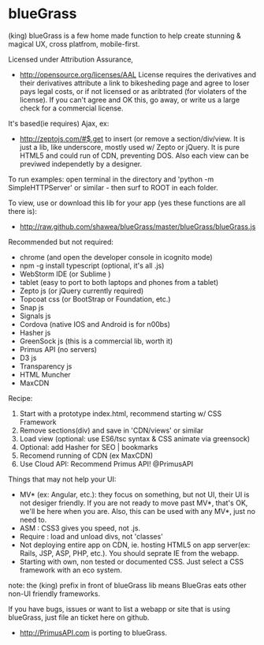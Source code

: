 # blueGrass
 (king) blueGrass is a few home made function to help create stunning & magical UX, cross platfrom, mobile-first.

Licensed under Attribution Assurance,
- http://opensource.org/licenses/AAL
 License requires the derivatives and their derivatives attribute a link to bikesheding page and agree to loser pays legal costs, or if not licensed or as aribtrated (for violaters of the license).
If you can't agree and OK this, go away, or write us a large check for a commercial license.

It's based(ie requires) Ajax, ex:
- http://zeptojs.com/#$.get
 to insert (or remove a section/div/view. It is just a lib, like underscore, mostly used w/ Zepto or jQuery.
It is pure HTML5 and could run of CDN, preventing DOS. Also each view can be previwed independetly by a designer.

To run examples:
open terminal in the directory and 'python -m SimpleHTTPServer' or similar - then surf to ROOT in each folder.

To view, use or download this lib for your app (yes these functions are all there is):
- http://raw.github.com/shawea/blueGrass/master/blueGrass/blueGrass.js

Recommended but not required:
* chrome  (and open the developer console in icognito mode)
* npm -g install typescript (optional, it's all .js)
* WebStorm IDE (or  Sublime )
* tablet (easy to port to both laptops and phones from a tablet)
* Zepto js (or jQuery currently required)
* Topcoat css (or BootStrap or Foundation, etc.)
* Snap js
* Signals js
* Cordova (native IOS and Android is for n00bs)
* Hasher js
* GreenSock js  (this is a commercial lib, worth it)
* Primus API (no servers)
* D3 js
* Transparency js
* HTML Muncher
* MaxCDN

Recipe:
1. Start with a prototype index.html, recommend starting w/ CSS Framework
2. Remove sections(div) and save in 'CDN/views' or similar
3. Load view (optional: use ES6/tsc syntax & CSS animate via greensock)
4. Optional: add Hasher for SEO | bookmarks
5. Recomend running of CDN (ex MaxCDN)
6. Use Cloud API: Recommend Primus API! @PrimusAPI

Things that may not help your UI:
- MV* (ex: Angular, etc.): they focus on something, but not UI, their UI is not desiger friendly.
    If you are not ready to move past MV*, that's OK, we'll be here when you are. Also, this can be used with any MV*, just no need to.
- ASM : CSS3 gives you speed, not .js.
- Require : load and unload divs, not 'classes'
- Not deploying entire app on CDN, ie. hosting HTML5 on app server(ex: Rails, JSP, ASP, PHP, etc.). You should seprate IE from the webapp.
- Starting with own, non tested or documented CSS. Just select a CSS framework with an eco system.

note: the (king) prefix in front of blueGrass lib means BlueGras eats other non-UI friendly frameworks.

If you have bugs, issues or want to list a webapp or site that is using blueGrass, just file an ticket here on github.

- http://PrimusAPI.com is porting to blueGrass.

